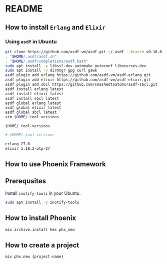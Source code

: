 # README

## How to install `Erlang` and `Elixir`

### Using `asdf` in Ubuntu

```bash
git clone https://github.com/asdf-vm/asdf.git ~/.asdf --branch v0.16.0
. "$HOME/.asdf/asdf.sh"
. "$HOME/.asdf/completions/asdf.bash"
sudo apt install -y libssl-dev automake autoconf libncurses-dev
sudo apt install -y dirmngr gpg curl gawk
asdf plugin add erlang https://github.com/asdf-vm/asdf-erlang.git
asdf plugin add elixir https://github.com/asdf-vm/asdf-elixir.git
asdf plugin add sbcl https://github.com/smashedtoatoms/asdf-sbcl.git
asdf install erlang latest 
asdf install elixir latest
asdf install sbcl latest
asdf global erlang latest 
asdf global elixir latest
asdf global sbcl latest
vim $HOME/.tool-versions
```

`$HOME/.tool-versions`

```bash
# $HOME/.tool-versions

erlang 27.0
elixir 1.18.2-otp-27
```

## How to use Phoenix Framework

## Prerequsites 

Install `inotify-tools` in your Ubuntu.

```bash
sudo apt install -y inotify-tools
```

## How to install Phoenix

```bash
mix archive.install hex phx_new
```

## How to create a project

```bash
mix phx.new {project-name}
```
